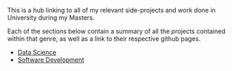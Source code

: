 This is a hub linking to all of my relevant side-projects and work done in University during my Masters.

Each of the sections below contain a summary of all the projects contained within that genre, as well as a link to their respective github pages.

- [Data Science](https://dfreddy.github.io/Portfolio/Data%20Science)
- [Software Development](https://dfreddy.github.io/Portfolio/Software%20Dev)
